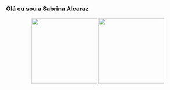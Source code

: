 ### Olá eu sou a Sabrina Alcaraz 

<div align="center">
  <a href="https://github.com/Sabrinalcaraz">
  <img height="180em" src="https://github-readme-stats.vercel.app/api?username=Sabrinalcaraz&show_icons=true&theme=radical&include_all_commits=true&count_private=true"/>
  <img height="180em" src="https://github-readme-stats.vercel.app/api/top-langs/?username=Sabrinalcaraz&layout=compact&langs_count=7&theme=radical"/>

    
